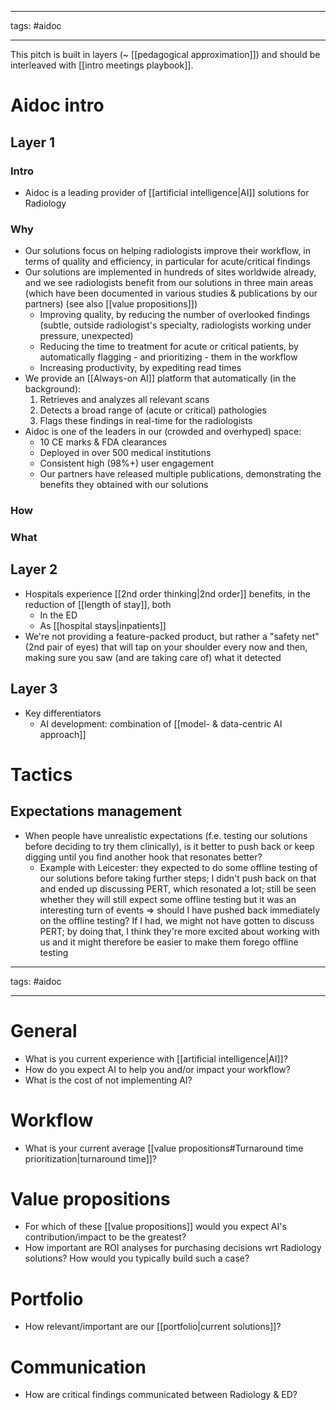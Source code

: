 -----------
tags: #aidoc 
___________

This pitch is built in layers (~ [[pedagogical approximation]]) and should be interleaved with [[intro meetings playbook]].

# Aidoc intro
## Layer 1
### Intro
- Aidoc is a leading provider of [[artificial intelligence|AI]] solutions for Radiology

### Why
- Our solutions focus on helping radiologists improve their workflow, in terms of quality and efficiency, in particular for acute/critical findings
- Our solutions are implemented in hundreds of sites worldwide already, and we see radiologists benefit from our solutions in three main areas (which have been documented in various studies & publications by our partners) (see also [[value propositions]])
	- Improving quality, by reducing the number of overlooked findings (subtle, outside radiologist's specialty, radiologists working under pressure, unexpected)
	- Reducing the time to treatment for acute or critical patients, by automatically flagging - and prioritizing - them in the workflow
	- Increasing productivity, by expediting read times
- We provide an [[Always-on AI]] platform that automatically (in the background):
	1. Retrieves and analyzes all relevant scans
	2. Detects a broad range of (acute or critical) pathologies
	3. Flags these findings in real-time for the radiologists
- Aidoc is one of the leaders in our (crowded and overhyped) space:
	- 10 CE marks & FDA clearances
	- Deployed in over 500 medical institutions
	- Consistent high (98%+) user engagement
	- Our partners have released multiple publications, demonstrating the benefits they obtained with our solutions

### How

### What

## Layer 2
- Hospitals experience [[2nd order thinking|2nd order]] benefits, in the reduction of [[length of stay]], both
	- In the ED
	- As [[hospital stays|inpatients]]
- We're not providing a feature-packed product, but rather a "safety net" (2nd pair of eyes) that will tap on your shoulder every now and then, making sure you saw (and are taking care of) what it detected
## Layer 3
- Key differentiators
	- AI development: combination of [[model- & data-centric AI approach]]

# Tactics
## Expectations management
- When people have unrealistic expectations (f.e. testing our solutions before deciding to try them clinically), is it better to push back or keep digging until you find another hook that resonates better?
	- Example with Leicester: they expected to do some offline testing of our solutions before taking further steps; I didn't push back on that and ended up discussing PERT, which resonated a lot; still be seen whether they will still expect some offline testing but it was an interesting turn of events => should I have pushed back immediately on the offline testing? If I had, we might not have gotten to discuss PERT; by doing that, I think they're more excited about working with us and it might therefore be easier to make them forego offline testing

-----------
tags: #aidoc 
___________

# General
- What is you current experience with [[artificial intelligence|AI]]? 
- How do you expect AI to help you and/or impact your workflow?
- What is the cost of not implementing AI?

# Workflow
- What is your current average [[value propositions#Turnaround time prioritization|turnaround time]]?

# Value propositions
- For which of these [[value propositions]] would you expect AI's contribution/impact to be the greatest?
- How important are ROI analyses for purchasing decisions wrt Radiology solutions? How would you typically build such a case?

# Portfolio
- How relevant/important are our [[portfolio|current solutions]]?

# Communication
- How are critical findings communicated between Radiology & ED?